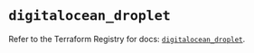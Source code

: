 # `digitalocean_droplet`

Refer to the Terraform Registry for docs: [`digitalocean_droplet`](https://registry.terraform.io/providers/digitalocean/digitalocean/2.48.2/docs/resources/droplet).

